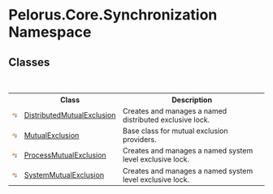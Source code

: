 # Pelorus.Core.Synchronization Namespace

## Classes
&nbsp;<table><tr><th></th><th>Class</th><th>Description</th></tr><tr><td>![Public class](media/pubclass.gif "Public class")</td><td><a href="336C6C7">DistributedMutualExclusion</a></td><td>
Creates and manages a named distributed exclusive lock.</td></tr><tr><td>![Public class](media/pubclass.gif "Public class")</td><td><a href="516E972A">MutualExclusion</a></td><td>
Base class for mutual exclusion providers.</td></tr><tr><td>![Public class](media/pubclass.gif "Public class")</td><td><a href="885B19F4">ProcessMutualExclusion</a></td><td>
Creates and manages a named system level exclusive lock.</td></tr><tr><td>![Public class](media/pubclass.gif "Public class")</td><td><a href="FBB8794A">SystemMutualExclusion</a></td><td>
Creates and manages a named system level exclusive lock.</td></tr></table>&nbsp;
